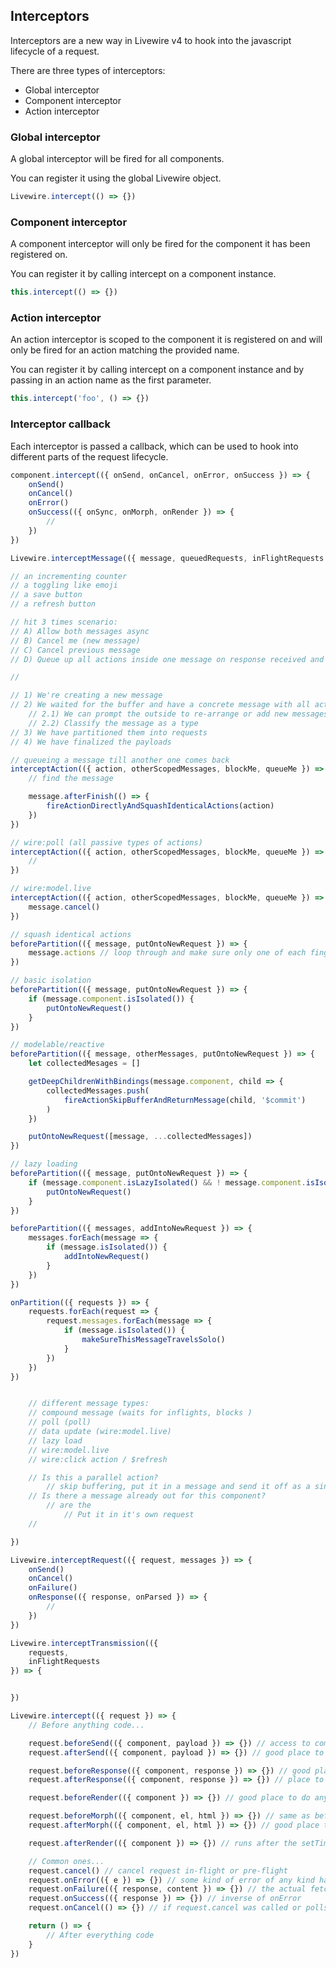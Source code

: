## Interceptors

Interceptors are a new way in Livewire v4 to hook into the javascript lifecycle of a request.

There are three types of interceptors:
- Global interceptor
- Component interceptor
- Action interceptor

### Global interceptor

A global interceptor will be fired for all components.

You can register it using the global Livewire object.

```js
Livewire.intercept(() => {})
```

### Component interceptor

A component interceptor will only be fired for the component it has been registered on.

You can register it by calling intercept on a component instance.

```js
this.intercept(() => {})
```

### Action interceptor

An action interceptor is scoped to the component it is registered on and will only be fired for an action matching the provided name.

You can register it by calling intercept on a component instance and by passing in an action name as the first parameter.

```js
this.intercept('foo', () => {})
```

### Interceptor callback

Each interceptor is passed a callback, which can be used to hook into different parts of the request lifecycle.

```js
component.intercept(({ onSend, onCancel, onError, onSuccess }) => {
    onSend()
    onCancel()
    onError()
    onSuccess(({ onSync, onMorph, onRender }) => {
        //
    })
})

Livewire.interceptMessage(({ message, queuedRequests, inFlightRequests }) => {

// an incrementing counter
// a toggling like emoji
// a save button
// a refresh button

// hit 3 times scenario:
// A) Allow both messages async
// B) Cancel me (new message)
// C) Cancel previous message
// D) Queue up all actions inside one message on response received and squash identical actions

//

// 1) We're creating a new message
// 2) We waited for the buffer and have a concrete message with all actions
    // 2.1) We can prompt the outside to re-arrange or add new messages
    // 2.2) Classify the message as a type
// 3) We have partitioned them into requests
// 4) We have finalized the payloads

// queueing a message till another one comes back
interceptAction(({ action, otherScopedMessages, blockMe, queueMe }) => {
    // find the message

    message.afterFinish(() => {
        fireActionDirectlyAndSquashIdenticalActions(action)
    })
})

// wire:poll (all passive types of actions)
interceptAction(({ action, otherScopedMessages, blockMe, queueMe }) => {
    //
})

// wire:model.live
interceptAction(({ action, otherScopedMessages, blockMe, queueMe }) => {
    message.cancel()
})

// squash identical actions
beforePartition(({ message, putOntoNewRequest }) => {
    message.actions // loop through and make sure only one of each fingerprint is here...
})

// basic isolation
beforePartition(({ message, putOntoNewRequest }) => {
    if (message.component.isIsolated()) {
        putOntoNewRequest()
    }
})

// modelable/reactive
beforePartition(({ message, otherMessages, putOntoNewRequest }) => {
    let collectedMesages = []

    getDeepChildrenWithBindings(message.component, child => {
        collectedMessages.push(
            fireActionSkipBufferAndReturnMessage(child, '$commit')
        )
    })

    putOntoNewRequest([message, ...collectedMessages])
})

// lazy loading
beforePartition(({ message, putOntoNewRequest }) => {
    if (message.component.isLazyIsolated() && ! message.component.isIsolated()) {
        putOntoNewRequest()
    }
})

beforePartition(({ messages, addIntoNewRequest }) => {
    messages.forEach(message => {
        if (message.isIsolated()) {
            addIntoNewRequest()
        }
    })
})

onPartition(({ requests }) => {
    requests.forEach(request => {
        request.messages.forEach(message => {
            if (message.isIsolated()) {
                makeSureThisMessageTravelsSolo()
            }
        })
    })
})


    // different message types:
    // compound message (waits for inflights, blocks )
    // poll (poll)
    // data update (wire:model.live)
    // lazy load
    // wire:model.live
    // wire:click action / $refresh

    // Is this a parallel action?
        // skip buffering, put it in a message and send it off as a single request
    // Is there a message already out for this component?
        // are the
            // Put it in it's own request
    //

})

Livewire.interceptRequest(({ request, messages }) => {
    onSend()
    onCancel()
    onFailure()
    onResponse(({ response, onParsed }) => {
        //
    })
})

Livewire.interceptTransmission(({
    requests,
    inFlightRequests
}) => {


})

Livewire.intercept(({ request }) => {
    // Before anything code...

    request.beforeSend(({ component, payload }) => {}) // access to compiled payload
    request.afterSend(({ component, payload }) => {}) // good place to run code knowing that payload is in-flight

    request.beforeResponse(({ component, response }) => {}) // good place to analyze the response payload before anything has been handled at all
    request.afterResponse(({ component, response }) => {}) // place to run code knowing snapshots have been merged

    request.beforeRender(({ component }) => {}) // good place to do anything with the pre-morphed HTML state

    request.beforeMorph(({ component, el, html }) => {}) // same as beforeRender
    request.afterMorph(({ component, el, html }) => {}) // good place to interact with the HTML before the setTimeout

    request.afterRender(({ component }) => {}) // runs after the setTimeout

    // Common ones...
    request.cancel() // cancel request in-flight or pre-flight
    request.onError(({ e }) => {}) // some kind of error of any kind happened in the request (and you can access the status code)
    request.onFailure(({ response, content }) => {}) // the actual fetch request failed for some reason
    request.onSuccess(({ response }) => {}) // inverse of onError
    request.onCancel(() => {}) // if request.cancel was called or polls or something were interrupted for any reason

    return () => {
        // After everything code
    }
})
```